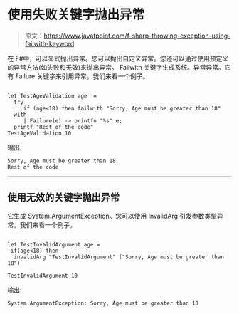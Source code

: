 # 使用失败关键字抛出异常

> 原文：<https://www.javatpoint.com/f-sharp-throwing-exception-using-failwith-keyword>

在 F#中，可以显式抛出异常。您可以抛出自定义异常。您还可以通过使用预定义的异常方法(如失败和无效)来抛出异常。
Failwith 关键字生成系统。异常异常。它有 Failure 关键字来引用异常。我们来看一个例子。

```

let TestAgeValidation age  =
  try
     if (age<18) then failwith "Sorry, Age must be greater than 18"
  with
     | Failure(e) -> printfn "%s" e; 
  printf "Rest of the code"
TestAgeValidation 10

```

输出:

```
Sorry, Age must be greater than 18
Rest of the code

```

* * *

## 使用无效的关键字抛出异常

它生成 System.ArgumentException。您可以使用 InvalidArg 引发参数类型异常。我们来看一个例子。

```

let TestInvalidArgument age =
 if(age<18) then
  invalidArg "TestInvalidArgument" ("Sorry, Age must be greater than 18")

TestInvalidArgument 10

```

输出:

```
System.ArgumentException: Sorry, Age must be greater than 18

```